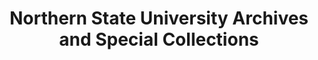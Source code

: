 ---
layout: repo
title: "Northern State University Archives and Special Collections"
id: 11677
permalink: repos/11677/
---